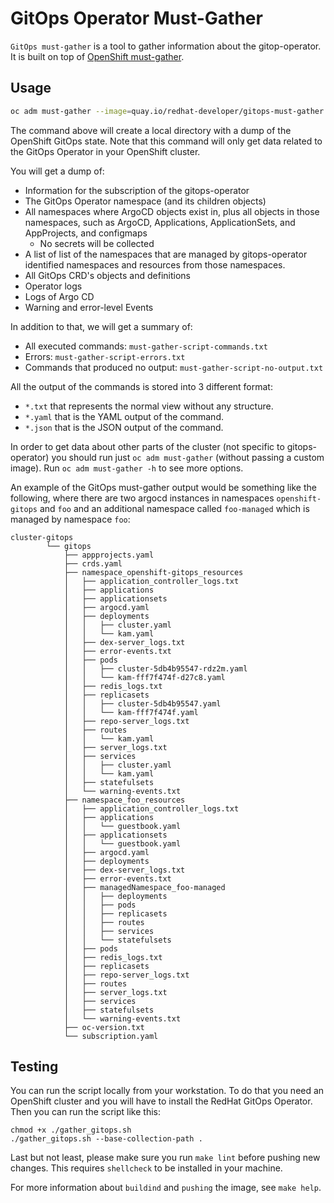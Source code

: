 # GitOps Operator Must-Gather

`GitOps must-gather` is a tool to gather information about the gitop-operator. It is built on top of [OpenShift must-gather](https://github.com/openshift/must-gather).

## Usage

```sh
oc adm must-gather --image=quay.io/redhat-developer/gitops-must-gather:latest
```

The command above will create a local directory with a dump of the OpenShift GitOps state. Note that this command will only get data related to the GitOps Operator in your OpenShift cluster.

You will get a dump of:

- Information for the subscription of the gitops-operator
- The GitOps Operator namespace (and its children objects)
- All namespaces where ArgoCD objects exist in, plus all objects in those namespaces, such as ArgoCD, Applications, ApplicationSets, and AppProjects, and configmaps
  - No secrets will be collected
- A list of list of the namespaces that are managed by gitops-operator identified namespaces and resources from those namespaces.
- All GitOps CRD's objects and definitions
- Operator logs
- Logs of Argo CD
- Warning and error-level Events

In addition to that, we will get a summary of:

- All executed commands: `must-gather-script-commands.txt`
- Errors: `must-gather-script-errors.txt`
- Commands that produced no output: `must-gather-script-no-output.txt`

All the output of the commands is stored into 3 different format:

- `*.txt` that represents the normal view without any structure.
- `*.yaml` that is the YAML output of the command.
- `*.json` that is the JSON output of the command.

In order to get data about other parts of the cluster (not specific to gitops-operator) you should run just `oc adm must-gather` (without passing a custom image). Run `oc adm must-gather -h` to see more options.

An example of the GitOps must-gather output would be something like the following, where there are two argocd instances in namespaces `openshift-gitops` and `foo` and an additional namespace called `foo-managed` which is managed by namespace `foo`:

```shell
cluster-gitops
        └── gitops
            ├── appprojects.yaml
            ├── crds.yaml
            ├── namespace_openshift-gitops_resources
            │   ├── application_controller_logs.txt
            │   ├── applications
            │   ├── applicationsets
            │   ├── argocd.yaml
            │   ├── deployments
            │   │   ├── cluster.yaml
            │   │   └── kam.yaml
            │   ├── dex-server_logs.txt
            │   ├── error-events.txt
            │   ├── pods
            │   │   ├── cluster-5db4b95547-rdz2m.yaml
            │   │   └── kam-fff7f474f-d27c8.yaml
            │   ├── redis_logs.txt
            │   ├── replicasets
            │   │   ├── cluster-5db4b95547.yaml
            │   │   └── kam-fff7f474f.yaml
            │   ├── repo-server_logs.txt
            │   ├── routes
            │   │   └── kam.yaml
            │   ├── server_logs.txt
            │   ├── services
            │   │   ├── cluster.yaml
            │   │   └── kam.yaml
            │   ├── statefulsets
            │   └── warning-events.txt
            ├── namespace_foo_resources
            │   ├── application_controller_logs.txt
            │   ├── applications
            │   │   └── guestbook.yaml
            │   ├── applicationsets
            │   │   └── guestbook.yaml
            │   ├── argocd.yaml
            │   ├── deployments
            │   ├── dex-server_logs.txt
            │   ├── error-events.txt
            │   ├── managedNamespace_foo-managed
            │   │   ├── deployments
            │   │   ├── pods
            │   │   ├── replicasets
            │   │   ├── routes
            │   │   ├── services
            │   │   └── statefulsets
            │   ├── pods
            │   ├── redis_logs.txt
            │   ├── replicasets
            │   ├── repo-server_logs.txt
            │   ├── routes
            │   ├── server_logs.txt
            │   ├── services
            │   ├── statefulsets
            │   └── warning-events.txt
            ├── oc-version.txt
            └── subscription.yaml
```

## Testing

You can run the script locally from your workstation.
To do that you need an OpenShift cluster and you will have to install the RedHat GitOps Operator.
Then you can run the script like this:

```shell
chmod +x ./gather_gitops.sh
./gather_gitops.sh --base-collection-path .
```

Last but not least, please make sure you run `make lint` before pushing new changes.
This requires `shellcheck` to be installed in your machine.

For more information about `buildind` and `pushing` the image, see `make help`.
